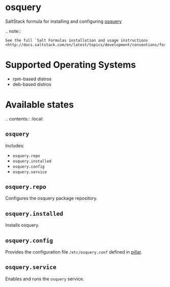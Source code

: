 osquery
=======

SaltStack formula for installing and configuring
[osquery](https://osquery.io/)

.. note::

    See the full `Salt Formulas installation and usage instructions
    <http://docs.saltstack.com/en/latest/topics/development/conventions/formulas.html>`_.

Supported Operating Systems
===========================

* rpm-based distros
* deb-based distros

Available states
================

.. contents::
    :local:

``osquery``
------------------

Includes:

* ``osquery.repo``
* ``osquery.installed``
* ``osquery.config``
* ``osquery.service``

``osquery.repo``
----------------------------

Configures the osquery package repository.

``osquery.installed``
----------------------------

Installs osquery.

``osquery.config``
----------------------------

Provides the configuration file ``/etc/osquery.conf`` defined in [pillar](pillar.example).

``osquery.service``
----------------------------

Enables and runs the ``osquery`` service.

